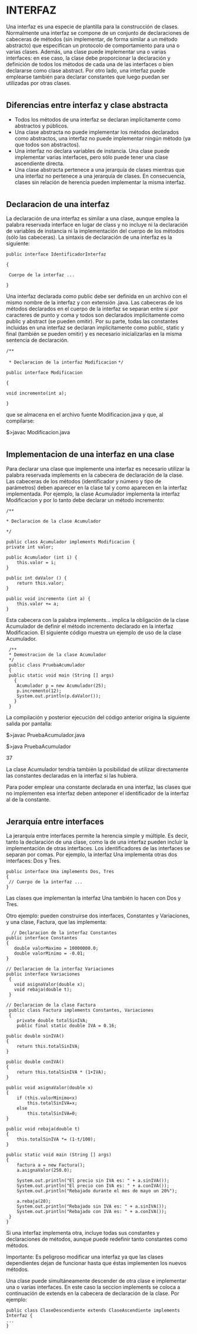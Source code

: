 # INTERFAZ
Una interfaz es una especie de plantilla para la construcción de clases. Normalmente una interfaz se compone de un conjunto de declaraciones de cabeceras de métodos (sin implementar, de forma similar a un método abstracto) que especifican un protocolo de comportamiento para una o varias clases. Además, una clase puede implementar una o varias interfaces: en ese caso, la clase debe proporcionar la declaración y definición de todos los métodos de cada una de las interfaces o bien declararse como clase abstract. Por otro lado, una interfaz puede emplearse también para declarar constantes que luego puedan ser utilizadas por otras clases.
#

## Diferencias entre interfaz y clase abstracta
* Todos los métodos de una interfaz se declaran implícitamente como abstractos y públicos.
* Una clase abstracta no puede implementar los métodos declarados como abstractos, una interfaz no puede implementar ningún método (ya que todos son abstractos).
* Una interfaz no declara variables de instancia.
Una clase puede implementar varias interfaces, pero sólo puede tener una clase ascendiente directa.
* Una clase abstracta pertenece a una jerarquía de clases mientras que una interfaz no pertenece a una jerarquía de clases. En consecuencia, clases sin relación de herencia pueden implementar la misma interfaz.
#
## Declaracion de una interfaz
La declaración de una interfaz es similar a una clase, aunque emplea la palabra reservada interface en lugar de class y no incluye ni la declaración de variables de instancia ni la implementación del cuerpo de los métodos (sólo las cabeceras). La sintaxis de declaración de una interfaz es la siguiente:

`public interface IdentificadorInterfaz`

`{`
  
   ` Cuerpo de la interfaz ...`

`}` 

Una interfaz declarada como public debe ser definida en un archivo con el mismo nombre de la interfaz y con extensión .java. Las cabeceras de los métodos declarados en el cuerpo de la interfaz se separan entre sí por caracteres de punto y coma y todos son declarados implícitamente como public y abstract (se pueden omitir). Por su parte, todas las constantes incluidas en una interfaz se declaran implícitamente como public, static y final (también se pueden omitir) y es necesario inicializarlas en la misma sentencia de declaración.

`/**` 


` * Declaracion de la interfaz Modificacion`
 `*/`

`public interface Modificacion `

`{`

   `void incremento(int a);`
   
`}`

que se almacena en el archivo fuente Modificacion.java y que, al compilarse:

$>javac Modificacion.java

#
## Implementacion de una interfaz en una clase
Para declarar una clase que implemente una interfaz es necesario utilizar la palabra reservada implements en la cabecera de declaración de la clase. Las cabeceras de los métodos (identificador y número y tipo de parámetros) deben aparecer en la clase tal y como aparecen en la interfaz implementada. Por ejemplo, la clase Acumulador implementa la interfaz Modificacion y por lo tanto debe declarar un método incremento:


    
    /**

    * Declaracion de la clase Acumulador

    */

    public class Acumulador implements Modificacion {
    private int valor;
 
    public Acumulador (int i) {
        this.valor = i;
    }
 
    public int daValor () {
        return this.valor;
    }
 
    public void incremento (int a) {
        this.valor += a;
    }

Esta cabecera con la palabra implements... implica la obligación de la clase Acumulador de definir el método incremento declarado en la interfaz Modificacion. El siguiente código muestra un ejemplo de uso de la clase Acumulador.

     /**
     * Demostracion de la clase Acumulador
     */
     public class PruebaAcumulador 
     {
     public static void main (String [] args) 
       {
        Acumulador p = new Acumulador(25);
        p.incremento(12);
        System.out.println(p.daValor());
       }
     }
La compilación y posterior ejecución del código anterior origina la siguiente salida por pantalla:

$>javac PruebaAcumulador.java 

$>java PruebaAcumulador

37

La clase Acumulador tendría también la posibilidad de utilizar directamente las constantes declaradas en la interfaz si las hubiera.

Para poder emplear una constante declarada en una interfaz, las clases que no implementen esa interfaz deben anteponer el identificador de la interfaz al de la constante.
#
## Jerarquía entre interfaces
La jerarquía entre interfaces permite la herencia simple y múltiple. Es decir, tanto la declaración de una clase, como la de una interfaz pueden incluir la implementación de otras interfaces. Los identificadores de las interfaces se separan por comas. Por ejemplo, la interfaz Una implementa otras dos interfaces: Dos y Tres.

    public interface Una implements Dos, Tres 
    {
     // Cuerpo de la interfaz ...
    }
    
Las clases que implementan la interfaz Una también lo hacen con Dos y Tres.

Otro ejemplo: pueden construirse dos interfaces, Constantes y Variaciones, y una clase, Factura, que las implementa:

      // Declaracion de la interfaz Constantes
    public interface Constantes 
    {
       double valorMaximo = 10000000.0;
       double valorMinimo = -0.01;
    }
 
    // Declaracion de la interfaz Variaciones
    public interface Variaciones 
     {
       void asignaValor(double x);
       void rebaja(double t);
     }
 
    // Declaracion de la clase Factura
     public class Factura implements Constantes, Variaciones 
     {
        private double totalSinIVA;
        public final static double IVA = 0.16;
 
    public double sinIVA() 
    {
        return this.totalSinIVA;
    }
 
    public double conIVA() 
    {
        return this.totalSinIVA * (1+IVA);
    }
 
    public void asignaValor(double x) 
    {
        if (this.valorMinimo<x)
            this.totalSinIVA=x;
        else
            this.totalSinIVA=0;
    }
 
    public void rebaja(double t) 
    {
        this.totalSinIVA *= (1-t/100);
    }
 
    public static void main (String [] args) 
    {
        factura a = new Factura();
        a.asignaValor(250.0);
 
        System.out.println("El precio sin IVA es: " + a.sinIVA());
        System.out.println("El precio con IVA es: " + a.conIVA());
        System.out.println("Rebajado durante el mes de mayo un 20%");
 
        a.rebaja(20);
        System.out.println("Rebajado sin IVA es: " + a.sinIVA());
        System.out.println("Rebajado con IVA es: " + a.conIVA());
     }
    }

Si una interfaz implementa otra, incluye todas sus constantes y declaraciones de métodos, aunque puede redefinir tanto constantes como métodos.

Importante: Es peligroso modificar una interfaz ya que las clases dependientes dejan de funcionar hasta que éstas implementen los nuevos métodos.

Una clase puede simultáneamente descender de otra clase e implementar una o varias interfaces. En este caso la seccion implements se coloca a continuación de extends en la cabecera de declaración de la clase. Por ejemplo:

    public class ClaseDescendiente extends ClaseAscendiente implements Interfaz {
    ...
    }